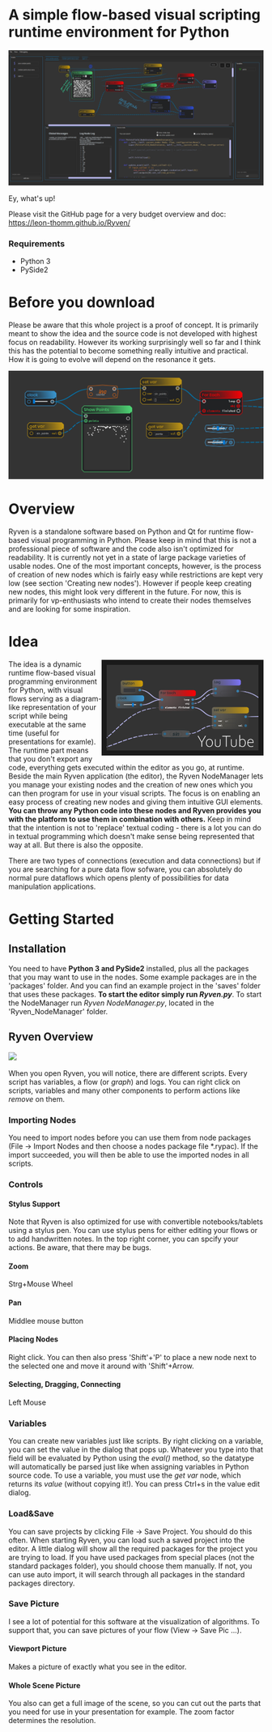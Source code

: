 # A simple flow-based visual scripting runtime environment for Python

![](/docs/resources/images/pyScript14.PNG)

Ey, what's up!

Please visit the GitHub page for a very budget overview and doc: https://leon-thomm.github.io/Ryven/

### Requirements
- Python 3
- PySide2

# Before you download

<aside class="warning">
Please be aware that this whole project is a proof of concept. It is primarily meant to show the idea and the source code is not developed with highest focus on readability. However its working surprisingly well so far and I think this has the potential to become something really intuitive and practical. How it is going to evolve will depend on the resonance it gets.
</aside>

![](/docs/resources/images/ryven_screenshot2.PNG)

# Overview

Ryven is a standalone software based on Python and Qt for runtime flow-based visual programming in Python. Please keep in mind that this is not a professional piece of software and the code also isn't optimized for readability.
It is currently not yet in a state of large package varieties of usable nodes. One of the most important concepts, however, is the process of creation of new nodes which is fairly easy while restrictions are kept very low (see section 'Creating new nodes'). However if people keep creating new nodes, this might look very different in the future. For now, this is primarily for vp-enthusiasts who intend to create their nodes themselves and are looking for some inspiration.

# Idea

<a href="http://www.youtube.com/watch?feature=player_embedded&v=8aOn9OsvlXY" target="_blank">
    <img src="docs/resources/images/thumbnail7.png" alt="Prototype Demonstration Video" width="300" border="10" align="right" />
</a>

The idea is a dynamic runtime flow-based visual programming environment for Python, with visual flows serving as a diagram-like representation of your script while being executable at the same time (useful for presentations for examle). The runtime part means that you don't export any code, everything gets executed within the editor as you go, at runtime. Beside the main Ryven application (the editor), the Ryven NodeManager lets you manage your existing nodes and the creation of new ones which you can then program for use in your visual scripts. The focus is on enabling an easy process of creating new nodes and giving them intuitive GUI elements. **You can throw any Python code into these nodes and Ryven provides you with the platform to use them in combination with others.** Keep in mind that the intention is not to 'replace' textual coding - there is a lot you can do in textual programming which doesn't make sense being represented that way at all. But there is also the opposite.

There are two types of connections (execution and data connections) but if you are searching for a pure data flow sofware, you can absolutely do normal pure dataflows which opens plenty of possibilities for data manipulation applications.


# Getting Started

## Installation

You need to have **Python 3 and PySide2** installed, plus all the packages that you may want to use in the nodes. Some example packages are in the 'packages' folder. And you can find an example project in the 'saves' folder that uses these packages. **To start the editor simply run _Ryven.py_**. To start the NodeManager run _Ryven NodeManager.py_, located in the 'Ryven_NodeManager' folder.

## Ryven Overview

![](/resources/images/pyScript1.PNG)

When you open Ryven, you will notice, there are different scripts. Every script has variables, a flow (or _graph_) and logs. You can right click on scripts, variables and many other components to perform actions like _remove_ on them.

### Importing Nodes

You need to import nodes before you can use them from node packages (File -> Import Nodes and then choose a nodes package file *.rypac). If the import succeeded, you will then be able to use the imported nodes in all scripts.

### Controls


#### Stylus Support
Note that Ryven is also optimized for use with convertible notebooks/tablets using a stylus pen. You can use stylus pens for either editing your flows or to add handwritten notes. In the top right corner, you can spcify your actions. Be aware, that there may be bugs.

#### Zoom

Strg+Mouse Wheel

#### Pan

Middlee mouse button

#### Placing Nodes

Right click. You can then also press 'Shift'+'P' to place a new node next to the selected one and move it around with 'Shift'+Arrow.

#### Selecting, Dragging, Connecting

Left Mouse

### Variables

You can create new variables just like scripts. By right clicking on a variable, you can set the value in the dialog that pops up. Whatever you type into that field will be evaluated by Python using the _eval()_ method, so the datatype will automatically be parsed just like when assigning variables in Python source code. To use a variable, you must use the _get var_ node, which returns its _value_ (without copying it!). You can press Ctrl+s in the value edit dialog.

[//]: # (As long as your variable does not have a complex tape that will be given by reference when the object is being passed to another node, the original variable's value will not change if you change the value of what's coming out of the get var node. However if the variable does have a referenced type, it will. If you are not sure about that, dont panic, I did not apply any custom operations on the variables in Ryven according to their types, so everything behaves strictly following the rules of Python, nothing else.)

### Load&Save

You can save projects by clicking File -> Save Project. You should do this often. When starting Ryven, you can load such a saved project into the editor. A little dialog will show all the required packages for the project you are trying to load. If you have used packages from special places (not the standard packages folder), you should choose them manually. If not, you can use auto import, it will search through all packages in the standard packages directory.

### Save Picture

I see a lot of potential for this software at the visualization of algorithms. To support that, you can save pictures of your flow (View -> Save Pic ...).

#### Viewport Picture
Makes a picture of exactly what you see in the editor.

#### Whole Scene Picture
You also can get a full image of the scene, so you can cut out the parts that you need for use in your presentation for example. The zoom factor determines the resolution.
